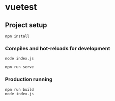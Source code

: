 # vuetest

## Project setup
```
npm install
```

### Compiles and hot-reloads for development
```
node index.js
```
```
npm run serve
```

### Production running
```
npm run build
node index.js
```

